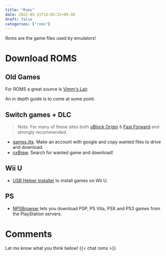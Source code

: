 ```yaml
---
title: "Roms"
date: 2022-05-31T14:02:22+09:30
draft: false
categories: ["roms"]
---
```


Roms are the game files used by emulators! 

# Download ROMS

## Old Games
For ROMS a great source is [Vimm's Lair](https://vimm.net/?p=vault).

An in depth guide is to come at some point.

## Switch games + DLC
> Note: For many of these sites both [uBlock Origin](https://ublockorigin.com/) & [Fast Forward](https://fastforward.team/) and strongly recommended.
- [games.jits](http://games.jits.cc/). Make an account with google and copy wanted files to drive and download.
- [nxBrew](https://nxbrew.com/). Search for wanted game and download!

## Wii U
- [USB Helper Installer](https://github.com/FailedShack/USBHelperInstaller) to install games on Wii U.

## PS
- [NPSBrowser](https://nopaystation.com/) lets you download PSP, PS Vita, PSX and PS3 games from the PlayStation servers.

# Comments
Let me know what you think below!
{{< chat roms >}}